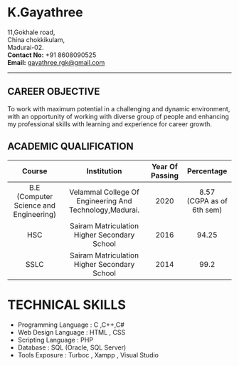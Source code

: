 # K.Gayathree
11,Gokhale road,  
China chokkikulam,  
Madurai-02.  
**Contact No:** +91 8608090525  
**Email:** gayathree.rgk@gmail.com
*****
## **CAREER OBJECTIVE**
To work with maximum  potential in a challenging and dynamic environment, with an opportunity of working with diverse group of people and enhancing my professional skills with learning and experience for career growth.
## ACADEMIC  QUALIFICATION
|Course     | Institution     | Year Of Passing    | Percentage    |
| :-------------: | :----------: | :-----------: | :-----------: |
|  B.E<br/>(Computer Science and Engineering) |Velammal College Of Engineering And Technology,Madurai.  | 2020  |  8.57<br/>(CGPA as of 6th sem)|
| HSC|Sairam Matriculation  Higher Secondary  School  | 2016 |  94.25|
| SSLC |Sairam Matriculation  Higher Secondary  School  | 2014  |  99.2|
# TECHNICAL SKILLS
- Programming Language : C ,C++,C#
- Web Design Language : HTML , CSS
- Scripting Language : PHP
-	Database : SQL (Oracle, SQL Server)
-	Tools Exposure : Turboc , Xampp , Visual Studio
